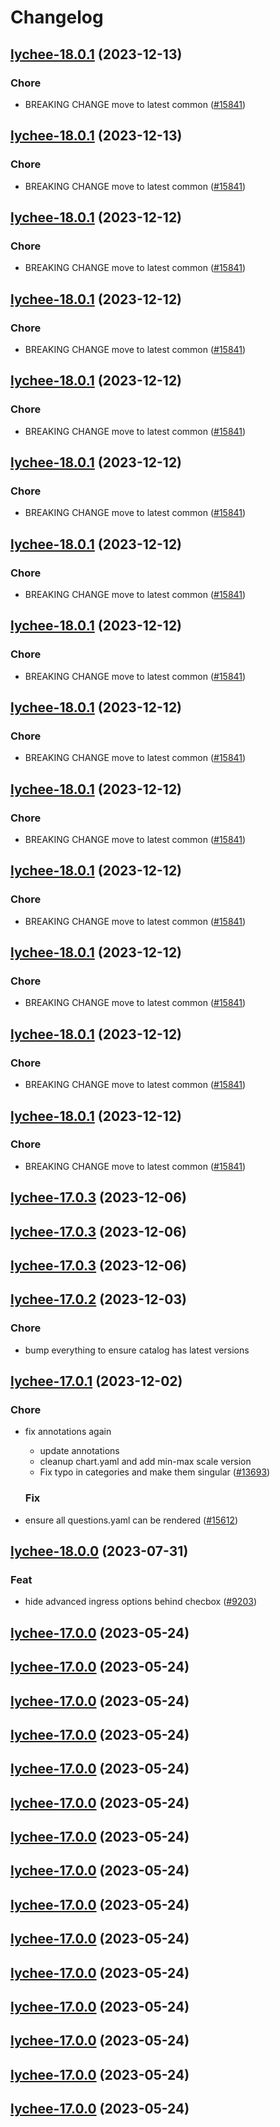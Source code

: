 # Changelog



## [lychee-18.0.1](https://github.com/truecharts/charts/compare/lychee-17.0.3...lychee-18.0.1) (2023-12-13)

### Chore

- BREAKING CHANGE move to latest common ([#15841](https://github.com/truecharts/charts/issues/15841))
  
  


## [lychee-18.0.1](https://github.com/truecharts/charts/compare/lychee-17.0.3...lychee-18.0.1) (2023-12-13)

### Chore

- BREAKING CHANGE move to latest common ([#15841](https://github.com/truecharts/charts/issues/15841))
  
  


## [lychee-18.0.1](https://github.com/truecharts/charts/compare/lychee-17.0.3...lychee-18.0.1) (2023-12-12)

### Chore

- BREAKING CHANGE move to latest common ([#15841](https://github.com/truecharts/charts/issues/15841))
  
  


## [lychee-18.0.1](https://github.com/truecharts/charts/compare/lychee-17.0.3...lychee-18.0.1) (2023-12-12)

### Chore

- BREAKING CHANGE move to latest common ([#15841](https://github.com/truecharts/charts/issues/15841))
  
  


## [lychee-18.0.1](https://github.com/truecharts/charts/compare/lychee-17.0.3...lychee-18.0.1) (2023-12-12)

### Chore

- BREAKING CHANGE move to latest common ([#15841](https://github.com/truecharts/charts/issues/15841))
  
  


## [lychee-18.0.1](https://github.com/truecharts/charts/compare/lychee-17.0.3...lychee-18.0.1) (2023-12-12)

### Chore

- BREAKING CHANGE move to latest common ([#15841](https://github.com/truecharts/charts/issues/15841))
  
  


## [lychee-18.0.1](https://github.com/truecharts/charts/compare/lychee-17.0.3...lychee-18.0.1) (2023-12-12)

### Chore

- BREAKING CHANGE move to latest common ([#15841](https://github.com/truecharts/charts/issues/15841))
  
  


## [lychee-18.0.1](https://github.com/truecharts/charts/compare/lychee-17.0.3...lychee-18.0.1) (2023-12-12)

### Chore

- BREAKING CHANGE move to latest common ([#15841](https://github.com/truecharts/charts/issues/15841))
  
  


## [lychee-18.0.1](https://github.com/truecharts/charts/compare/lychee-17.0.3...lychee-18.0.1) (2023-12-12)

### Chore

- BREAKING CHANGE move to latest common ([#15841](https://github.com/truecharts/charts/issues/15841))
  
  


## [lychee-18.0.1](https://github.com/truecharts/charts/compare/lychee-17.0.3...lychee-18.0.1) (2023-12-12)

### Chore

- BREAKING CHANGE move to latest common ([#15841](https://github.com/truecharts/charts/issues/15841))
  
  


## [lychee-18.0.1](https://github.com/truecharts/charts/compare/lychee-17.0.3...lychee-18.0.1) (2023-12-12)

### Chore

- BREAKING CHANGE move to latest common ([#15841](https://github.com/truecharts/charts/issues/15841))
  
  


## [lychee-18.0.1](https://github.com/truecharts/charts/compare/lychee-17.0.3...lychee-18.0.1) (2023-12-12)

### Chore

- BREAKING CHANGE move to latest common ([#15841](https://github.com/truecharts/charts/issues/15841))
  
  


## [lychee-18.0.1](https://github.com/truecharts/charts/compare/lychee-17.0.3...lychee-18.0.1) (2023-12-12)

### Chore

- BREAKING CHANGE move to latest common ([#15841](https://github.com/truecharts/charts/issues/15841))
  
  


## [lychee-18.0.1](https://github.com/truecharts/charts/compare/lychee-17.0.3...lychee-18.0.1) (2023-12-12)

### Chore

- BREAKING CHANGE move to latest common ([#15841](https://github.com/truecharts/charts/issues/15841))
  
  



## [lychee-17.0.3](https://github.com/truecharts/charts/compare/lychee-17.0.2...lychee-17.0.3) (2023-12-06)




## [lychee-17.0.3](https://github.com/truecharts/charts/compare/lychee-17.0.2...lychee-17.0.3) (2023-12-06)




## [lychee-17.0.3](https://github.com/truecharts/charts/compare/lychee-17.0.2...lychee-17.0.3) (2023-12-06)




## [lychee-17.0.2](https://github.com/truecharts/charts/compare/lychee-17.0.1...lychee-17.0.2) (2023-12-03)

### Chore

- bump everything to ensure catalog has latest versions
  
  


## [lychee-17.0.1](https://github.com/truecharts/charts/compare/lychee-18.0.0...lychee-17.0.1) (2023-12-02)

### Chore

- fix annotations again
  - update annotations
  - cleanup chart.yaml and add min-max scale version
  - Fix typo in categories and make them singular ([#13693](https://github.com/truecharts/charts/issues/13693))
  
  ### Fix

- ensure all questions.yaml can be rendered ([#15612](https://github.com/truecharts/charts/issues/15612))
  
  











## [lychee-18.0.0](https://github.com/truecharts/charts/compare/lychee-17.0.0...lychee-18.0.0) (2023-07-31)

### Feat

- hide advanced ingress options behind checbox ([#9203](https://github.com/truecharts/charts/issues/9203))
  
  


## [lychee-17.0.0](https://github.com/truecharts/charts/compare/lychee-16.0.26...lychee-17.0.0) (2023-05-24)




## [lychee-17.0.0](https://github.com/truecharts/charts/compare/lychee-16.0.26...lychee-17.0.0) (2023-05-24)




## [lychee-17.0.0](https://github.com/truecharts/charts/compare/lychee-16.0.26...lychee-17.0.0) (2023-05-24)




## [lychee-17.0.0](https://github.com/truecharts/charts/compare/lychee-16.0.26...lychee-17.0.0) (2023-05-24)




## [lychee-17.0.0](https://github.com/truecharts/charts/compare/lychee-16.0.26...lychee-17.0.0) (2023-05-24)




## [lychee-17.0.0](https://github.com/truecharts/charts/compare/lychee-16.0.26...lychee-17.0.0) (2023-05-24)




## [lychee-17.0.0](https://github.com/truecharts/charts/compare/lychee-16.0.26...lychee-17.0.0) (2023-05-24)




## [lychee-17.0.0](https://github.com/truecharts/charts/compare/lychee-16.0.26...lychee-17.0.0) (2023-05-24)




## [lychee-17.0.0](https://github.com/truecharts/charts/compare/lychee-16.0.26...lychee-17.0.0) (2023-05-24)




## [lychee-17.0.0](https://github.com/truecharts/charts/compare/lychee-16.0.26...lychee-17.0.0) (2023-05-24)




## [lychee-17.0.0](https://github.com/truecharts/charts/compare/lychee-16.0.26...lychee-17.0.0) (2023-05-24)




## [lychee-17.0.0](https://github.com/truecharts/charts/compare/lychee-16.0.26...lychee-17.0.0) (2023-05-24)




## [lychee-17.0.0](https://github.com/truecharts/charts/compare/lychee-16.0.26...lychee-17.0.0) (2023-05-24)




## [lychee-17.0.0](https://github.com/truecharts/charts/compare/lychee-16.0.26...lychee-17.0.0) (2023-05-24)




## [lychee-17.0.0](https://github.com/truecharts/charts/compare/lychee-16.0.26...lychee-17.0.0) (2023-05-24)

